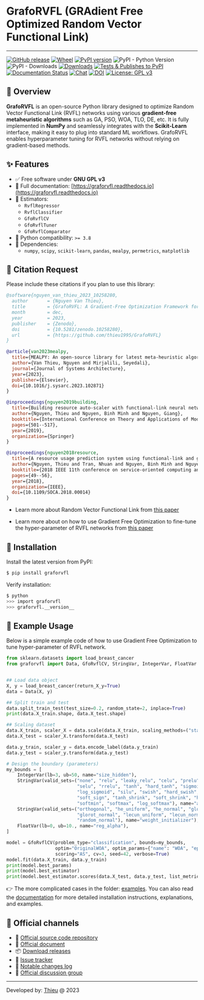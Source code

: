 
# GrafoRVFL (GRAdient Free Optimized Random Vector Functional Link)

---

[![GitHub release](https://img.shields.io/badge/release-2.0.0-yellow.svg)](https://github.com/thieu1995/GrafoRVFL/releases)
[![Wheel](https://img.shields.io/pypi/wheel/gensim.svg)](https://pypi.python.org/pypi/graforvfl) 
[![PyPI version](https://badge.fury.io/py/graforvfl.svg)](https://badge.fury.io/py/graforvfl)
![PyPI - Python Version](https://img.shields.io/pypi/pyversions/graforvfl.svg)
![PyPI - Downloads](https://img.shields.io/pypi/dm/graforvfl.svg)
[![Downloads](https://pepy.tech/badge/graforvfl)](https://pepy.tech/project/graforvfl)
[![Tests & Publishes to PyPI](https://github.com/thieu1995/graforvfl/actions/workflows/publish-package.yml/badge.svg)](https://github.com/thieu1995/graforvfl/actions/workflows/publish-package.yml)
[![Documentation Status](https://readthedocs.org/projects/graforvfl/badge/?version=latest)](https://graforvfl.readthedocs.io/en/latest/?badge=latest)
[![Chat](https://img.shields.io/badge/Chat-on%20Telegram-blue)](https://t.me/+fRVCJGuGJg1mNDg1)
[![DOI](https://zenodo.org/badge/DOI/10.5281/zenodo.10258280.svg)](https://doi.org/10.5281/zenodo.10258280)
[![License: GPL v3](https://img.shields.io/badge/License-GPLv3-blue.svg)](https://www.gnu.org/licenses/gpl-3.0)


## 📑 Overview

**GrafoRVFL** is an open-source Python library designed to optimize Random Vector Functional Link (RVFL) networks using 
various **gradient-free metaheuristic algorithms** such as GA, PSO, WOA, TLO, DE, etc. It is fully implemented in 
**NumPy** and seamlessly integrates with the **Scikit-Learn** interface, making it easy to plug into standard 
ML workflows. GrafoRVFL enables hyperparameter tuning for RVFL networks without relying on gradient-based methods.


## ✨ Features

- ✅ Free software under **GNU GPL v3**
- 📘 Full documentation: [https://graforvfl.readthedocs.io](https://graforvfl.readthedocs.io)
- 🧠 Estimators:
  - `RvflRegressor`
  - `RvflClassifier`
  - `GfoRvflCV`
  - `GfoRvflTuner`
  - `GfoRvflComparator`
- 🐍 Python compatibility: `>= 3.8`
- 🧩 Dependencies:
  - `numpy`, `scipy`, `scikit-learn`, `pandas`, `mealpy`, `permetrics`, `matplotlib`


## 📖 Citation Request 

Please include these citations if you plan to use this library:

```bibtex
@software{nguyen_van_thieu_2023_10258280,
  author       = {Nguyen Van Thieu},
  title        = {GrafoRVFL: A Gradient-Free Optimization Framework for Boosting Random Vector Functional Link Network},
  month        = dec,
  year         = 2023,
  publisher    = {Zenodo},
  doi          = {10.5281/zenodo.10258280},
  url          = {https://github.com/thieu1995/GrafoRVFL}
}

@article{van2023mealpy,
  title={MEALPY: An open-source library for latest meta-heuristic algorithms in Python},
  author={Van Thieu, Nguyen and Mirjalili, Seyedali},
  journal={Journal of Systems Architecture},
  year={2023},
  publisher={Elsevier},
  doi={10.1016/j.sysarc.2023.102871}
}

@inproceedings{nguyen2019building,
  title={Building resource auto-scaler with functional-link neural network and adaptive bacterial foraging optimization},
  author={Nguyen, Thieu and Nguyen, Binh Minh and Nguyen, Giang},
  booktitle={International Conference on Theory and Applications of Models of Computation},
  pages={501--517},
  year={2019},
  organization={Springer}
}

@inproceedings{nguyen2018resource,
  title={A resource usage prediction system using functional-link and genetic algorithm neural network for multivariate cloud metrics},
  author={Nguyen, Thieu and Tran, Nhuan and Nguyen, Binh Minh and Nguyen, Giang},
  booktitle={2018 IEEE 11th conference on service-oriented computing and applications (SOCA)},
  pages={49--56},
  year={2018},
  organization={IEEE},
  doi={10.1109/SOCA.2018.00014}
}
```

* Learn more about Random Vector Functional Link from [this paper](https://doi.org/10.1016/j.ins.2015.09.025)

* Learn more about on how to use Gradient Free Optimization to fine-tune the hyper-parameter of RVFL networks from 
[this paper](https://doi.org/10.1016/j.neucom.2018.07.080)


## 🔧 Installation

Install the latest version from PyPI:

```bash
$ pip install graforvfl
```

Verify installation:

```bash
$ python
>>> import graforvfl
>>> graforvfl.__version__
```

## 🧪 Example Usage

Below is a simple example code of how to use Gradient Free Optimization to tune hyper-parameter of RVFL network.

```python
from sklearn.datasets import load_breast_cancer
from graforvfl import Data, GfoRvflCV, StringVar, IntegerVar, FloatVar


## Load data object
X, y = load_breast_cancer(return_X_y=True)
data = Data(X, y)

## Split train and test
data.split_train_test(test_size=0.2, random_state=2, inplace=True)
print(data.X_train.shape, data.X_test.shape)

## Scaling dataset
data.X_train, scaler_X = data.scale(data.X_train, scaling_methods=("standard", "minmax"))
data.X_test = scaler_X.transform(data.X_test)

data.y_train, scaler_y = data.encode_label(data.y_train)
data.y_test = scaler_y.transform(data.y_test)

# Design the boundary (parameters)
my_bounds = [
    IntegerVar(lb=3, ub=50, name="size_hidden"),
    StringVar(valid_sets=("none", "relu", "leaky_relu", "celu", "prelu", "gelu", "elu",
                          "selu", "rrelu", "tanh", "hard_tanh", "sigmoid", "hard_sigmoid",
                          "log_sigmoid", "silu", "swish", "hard_swish", "soft_plus", "mish",
                          "soft_sign", "tanh_shrink", "soft_shrink", "hard_shrink",
                          "softmin", "softmax", "log_softmax"), name="act_name"),
    StringVar(valid_sets=("orthogonal", "he_uniform", "he_normal", "glorot_uniform",
                          "glorot_normal", "lecun_uniform", "lecun_normal", "random_uniform",
                          "random_normal"), name="weight_initializer"),
    FloatVar(lb=0, ub=10., name="reg_alpha"),
]

model = GfoRvflCV(problem_type="classification", bounds=my_bounds,
                  optim="OriginalWOA", optim_params={"name": "WOA", "epoch": 10, "pop_size": 20},
                  scoring="AS", cv=3, seed=42, verbose=True)
model.fit(data.X_train, data.y_train)
print(model.best_params)
print(model.best_estimator)
print(model.best_estimator.scores(data.X_test, data.y_test, list_metrics=("PS", "RS", "NPV", "F1S", "F2S")))
```

👉 The more complicated cases in the folder: [examples](/examples). You can also read the [documentation](https://graforvfl.readthedocs.io/) 
for more detailed installation instructions, explanations, and examples.


## 📎 Official channels 

* 🔗 [Official source code repository](https://github.com/thieu1995/GrafoRVFL)
* 📘 [Official document](https://graforvfl.readthedocs.io/)
* 📦 [Download releases](https://pypi.org/project/graforvfl/) 
* 🐞 [Issue tracker](https://github.com/thieu1995/GrafoRVFL/issues) 
* 📝 [Notable changes log](/ChangeLog.md)
* 💬 [Official discussion group](https://t.me/+fRVCJGuGJg1mNDg1)

---

Developed by: [Thieu](mailto:nguyenthieu2102@gmail.com?Subject=GrafoRVFL_QUESTIONS) @ 2023
